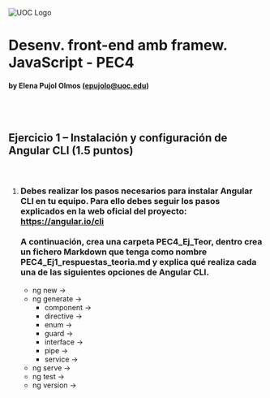 ![UOC Logo](/images/uoc_masterbrand_2linies_posititiu.jpg)

# Desenv. front-end amb framew. JavaScript - PEC4
#### by Elena Pujol Olmos (epujolo@uoc.edu)

<br><br>

## Ejercicio 1 – Instalación y configuración de Angular CLI (1.5 puntos)

<br>

1. ### Debes realizar los pasos necesarios para instalar Angular CLI en tu equipo. Para ello debes seguir los pasos explicados en la web oficial del proyecto: https://angular.io/cli<br><br>A continuación, crea una carpeta PEC4_Ej_Teor, dentro crea un fichero Markdown que tenga como nombre PEC4_Ej1_respuestas_teoria.md y explica qué realiza cada una de las siguientes opciones de Angular CLI.

    * ng new -> 
    * ng generate -> 
        * component -> 
        * directive -> 
        * enum -> 
        * guard -> 
        * interface -> 
        * pipe -> 
        * service -> 
    * ng serve -> 
    * ng test -> 
    * ng version -> 
